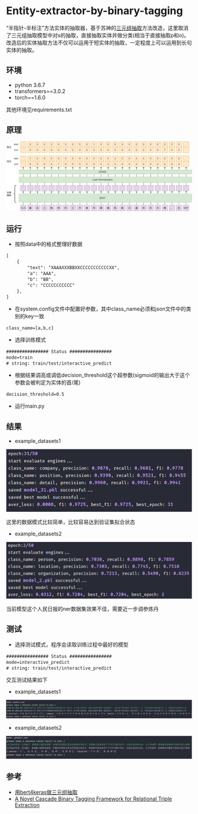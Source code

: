# Entity-extractor-by-binary-tagging

“半指针-半标注”方法实体的抽取器，基于苏神的[三元组抽取](https://kexue.fm/archives/7161)方法改造，这里取消了三元组抽取模型中对s的抽取，直接抽取实体并做分类(相当于直接抽取p和o)。改造后的实体抽取方法不仅可以运用于短实体的抽取，一定程度上可以运用到长句实体的抽取。

## 环境
* python 3.6.7
* transformers==3.0.2
* torch==1.6.0

其他环境见requirements.txt

## 原理

![模型原理图](img/image01.png)

## 运行

* 按照data中的格式整理好数据
```
[
    {
        "text": "XAAAXXXBBXXCCCCCCCCCCCXX",
        "a": "AAA",
        "b": "BB",
        "c": "CCCCCCCCCCC"
    },
]
```

* 在system.config文件中配置好参数，其中class_name必须和json文件中的类别的key一致

```
class_name=[a,b,c]
```

* 选择训练模式

```
################ Status ################
mode=train
# string: train/test/interactive_predict
```

* 根据结果调高或调低decision_threshold这个超参数(sigmoid的输出大于这个参数会被判定为实体的首/尾)

```
decision_threshold=0.5
```

* 运行main.py

## 结果

* example_datasets1

![example_datasets1](img/image02.png)

这里的数据模式比较简单，比较容易达到验证集拟合状态

* example_datasets2

![example_datasets2](img/image03.png)

当前模型这个人民日报的ner数据集效果不佳，需要近一步调参炼丹

## 测试

* 选择测试模式，程序会读取训练过程中最好的模型

```
################ Status ################
mode=interactive_predict
# string: train/test/interactive_predict
```

交互测试结果如下

* example_datasets1

![img04](img/image04.png)

* example_datasets2

![img05](img/image05.png)

## 参考

* [用bert4keras做三元组抽取](https://kexue.fm/archives/7161)
* [A Novel Cascade Binary Tagging Framework for Relational Triple Extraction](https://arxiv.org/abs/1909.03227)
